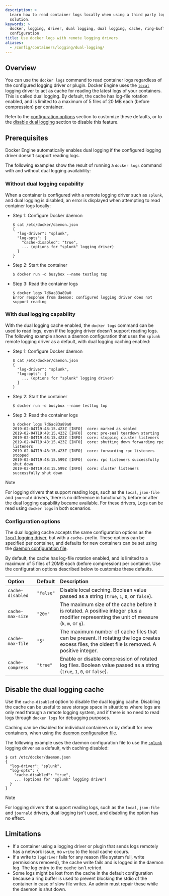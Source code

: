 ```yaml
---
description: >
  Learn how to read container logs locally when using a third party logging
  solution.
keywords: >
  docker, logging, driver, dual logging, dual logging, cache, ring-buffer,
  configuration
title: Use docker logs with remote logging drivers
aliases:
  - /config/containers/logging/dual-logging/
---
```


## Overview

You can use the `docker logs` command to read container logs regardless of the
configured logging driver or plugin. Docker Engine uses the [`local`](drivers/local.md)
logging driver to act as cache for reading the latest logs of your containers.
This is called dual logging. By default, the cache has log-file rotation
enabled, and is limited to a maximum of 5 files of 20 MB each (before
compression) per container.

Refer to the [configuration options](#configuration-options) section to customize
these defaults, or to the [disable dual logging](#disable-the-dual-logging-cache)
section to disable this feature.

## Prerequisites

Docker Engine automatically enables dual logging if the configured logging
driver doesn't support reading logs.

The following examples show the result of running a `docker logs` command with
and without dual logging availability:

### Without dual logging capability

When a container is configured with a remote logging driver such as `splunk`, and
dual logging is disabled, an error is displayed when attempting to read container
logs locally:

- Step 1: Configure Docker daemon

  ```console
  $ cat /etc/docker/daemon.json
  {
    "log-driver": "splunk",
    "log-opts": {
      "cache-disabled": "true",
      ... (options for "splunk" logging driver)
    }
  }
  ```

- Step 2: Start the container

  ```console
  $ docker run -d busybox --name testlog top
  ```

- Step 3: Read the container logs

  ```console
  $ docker logs 7d6ac83a89a0
  Error response from daemon: configured logging driver does not support reading
  ```

### With dual logging capability

With the dual logging cache enabled, the `docker logs` command can be used to
read logs, even if the logging driver doesn't support reading logs. The following
example shows a daemon configuration that uses the `splunk` remote logging driver
as a default, with dual logging caching enabled:

- Step 1: Configure Docker daemon

  ```console
  $ cat /etc/docker/daemon.json
  {
    "log-driver": "splunk",
    "log-opts": {
      ... (options for "splunk" logging driver)
    }
  }
  ```

- Step 2: Start the container

  ```console
  $ docker run -d busybox --name testlog top
  ```

- Step 3: Read the container logs

  ```console
  $ docker logs 7d6ac83a89a0
  2019-02-04T19:48:15.423Z [INFO]  core: marked as sealed
  2019-02-04T19:48:15.423Z [INFO]  core: pre-seal teardown starting
  2019-02-04T19:48:15.423Z [INFO]  core: stopping cluster listeners
  2019-02-04T19:48:15.423Z [INFO]  core: shutting down forwarding rpc listeners
  2019-02-04T19:48:15.423Z [INFO]  core: forwarding rpc listeners stopped
  2019-02-04T19:48:15.599Z [INFO]  core: rpc listeners successfully shut down
  2019-02-04T19:48:15.599Z [INFO]  core: cluster listeners successfully shut down
  ```

> [!NOTE]
>
> For logging drivers that support reading logs, such as the `local`, `json-file`
> and `journald` drivers, there is no difference in functionality before or after
> the dual logging capability became available. For these drivers, Logs can be
> read using `docker logs` in both scenarios.

### Configuration options

The dual logging cache accepts the same configuration options as the
[`local` logging driver](drivers/local.md), but with a `cache-` prefix. These options
can be specified per container, and defaults for new containers can be set using
the [daemon configuration file](/reference/cli/dockerd/#daemon-configuration-file).

By default, the cache has log-file rotation enabled, and is limited to a maximum
of 5 files of 20MB each (before compression) per container. Use the configuration
options described below to customize these defaults.

| Option           | Default   | Description                                                                                                                                       |
| :--------------- | :-------- | :------------------------------------------------------------------------------------------------------------------------------------------------ |
| `cache-disabled` | `"false"` | Disable local caching. Boolean value passed as a string (`true`, `1`, `0`, or `false`).                                                           |
| `cache-max-size` | `"20m"`   | The maximum size of the cache before it is rotated. A positive integer plus a modifier representing the unit of measure (`k`, `m`, or `g`).       |
| `cache-max-file` | `"5"`     | The maximum number of cache files that can be present. If rotating the logs creates excess files, the oldest file is removed. A positive integer. |
| `cache-compress` | `"true"`  | Enable or disable compression of rotated log files. Boolean value passed as a string (`true`, `1`, `0`, or `false`).                              |

## Disable the dual logging cache

Use the `cache-disabled` option to disable the dual logging cache. Disabling the
cache can be useful to save storage space in situations where logs are only read
through a remote logging system, and if there is no need to read logs through
`docker logs` for debugging purposes.

Caching can be disabled for individual containers or by default for new containers,
when using the [daemon configuration file](/reference/cli/dockerd/#daemon-configuration-file).

The following example uses the daemon configuration file to use the [`splunk`](drivers/splunk.md)
logging driver as a default, with caching disabled:

```console
$ cat /etc/docker/daemon.json
{
  "log-driver": "splunk",
  "log-opts": {
    "cache-disabled": "true",
    ... (options for "splunk" logging driver)
  }
}
```

> [!NOTE]
>
> For logging drivers that support reading logs, such as the `local`, `json-file`
> and `journald` drivers, dual logging isn't used, and disabling the option has
> no effect.

## Limitations

- If a container using a logging driver or plugin that sends logs remotely
  has a network issue, no `write` to the local cache occurs.
- If a write to `logdriver` fails for any reason (file system full, write
  permissions removed), the cache write fails and is logged in the daemon log.
  The log entry to the cache isn't retried.
- Some logs might be lost from the cache in the default configuration because a
  ring buffer is used to prevent blocking the stdio of the container in case of
  slow file writes. An admin must repair these while the daemon is shut down.
